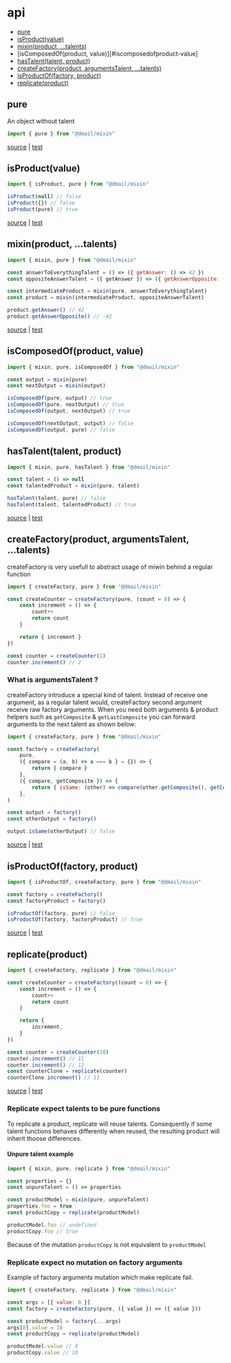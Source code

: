 # api

* [pure](#pure)
* [isProduct(value)](#isproductvalue)
* [mixin(product, ...talents)](#mixinproduct-talents)
* [isComposedOf(product, value)][#iscomposedofproduct-value]
* [hasTalent(talent, product)](#hastalenttalent-product)
* [createFactory(product, argumentsTalent, ...talents)](#createfactoryproduct-argumentstalent-talents)
* [isProductOf(factory, product)](#isproductoffactory-product)
* [replicate(product)](#replicateproduct)

## pure

An object without talent

```javascript
import { pure } from "@dmail/mixin"
```

[source](../src/mixin.js) | [test](../src/mixin.test.js)

## isProduct(value)

```javascript
import { isProduct, pure } from "@dmail/mixin"

isProduct(null) // false
isProduct({}) // false
isProduct(pure) // true
```

[source](../src/mixin.js) | [test](../src/mixin.test.js)

## mixin(product, ...talents)

```javascript
import { mixin, pure } from "@dmail/mixin"

const answerToEverythingTalent = () => ({ getAnswer: () => 42 })
const oppositeAnswerTalent = ({ getAnswer }) => ({ getAnswerOpposite: () => getAnswer() * -1 })

const intermediateProduct = mixin(pure, answerToEverythingTalent)
const product = mixin(intermediateProduct, oppositeAnswerTalent)

product.getAnswer() // 42
product.getAnswerOpposite() // -42
```

[source](../src/mixin.js) | [test](../src/mixin.test.js)

## isComposedOf(product, value)

```javascript
import { mixin, pure, isComposedOf } from "@dmail/mixin"

const output = mixin(pure)
const nextOutput = mixin(output)

isComposedOf(pure, output) // true
isComposedOf(pure, nextOutput) // true
isComposedOf(output, nextOutput) // true

isComposedOf(nextOutput, output) // false
isComposedOf(output, pure) // false
```

## hasTalent(talent, product)

```javascript
import { mixin, pure, hasTalent } from "@dmail/mixin"

const talent = () => null
const talentedProduct = mixin(pure, talent)

hasTalent(talent, pure) // false
hasTalent(talent, talentedProduct) // true
```

[source](../src/mixin.js) | [test](../src/mixin.test.js)

## createFactory(product, argumentsTalent, ...talents)

createFactory is very usefull to abstract usage of miwin behind a regular function

```javascript
import { createFactory, pure } from "@dmail/mixin"

const createCounter = createFactory(pure, (count = 0) => {
	const increment = () => {
		count++
		return count
	}

	return { increment }
})

const counter = createCounter(1)
counter.increment() // 2
```

### What is argumentsTalent ?

createFactory introduce a special kind of talent.
Instead of receive one argument, as a regular talent would, createFactory second argument receive raw factory arguments.
When you need both arguments & product helpers such as `getComposite` & `getLastComposite` you can forward
arguments to the next talent as shown below:

```javascript
import { createFactory, pure } from "@dmail/mixin"

const factory = createFactory(
	pure,
	({ compare = (a, b) => a === b } = {}) => {
		return { compare }
	},
	({ compare, getComposite }) => {
		return { isSame: (other) => compare(other.getComposite(), getComposite()) }
	},
)

const output = factory()
const otherOutput = factory()

output.isSame(otherOutput) // false
```

[source](../src/factory.js) | [test](../src/factory.test.js)

## isProductOf(factory, product)

```javascript
import { isProductOf, createFactory, pure } from "@dmail/mixin"

const factory = createFactory()
const factoryProduct = factory()

isProductOf(factory, pure) // false
isProductOf(factory, factoryProduct) // true
```

[source](../src/factory.js) | [test](../src/factory.test.js)

## replicate(product)

```javascript
import { createFactory, replicate } from "@dmail/mixin"

const createCounter = createFactory((count = 0) => {
	const increment = () => {
		count++
		return count
	}

	return {
		increment,
	}
})

const counter = createCounter(10)
counter.increment() // 11
counter.increment() // 12
const counterClone = replicate(counter)
counterClone.increment() // 11
```

[source](../src/mixin.js) | [test](../src/mixin.test.js)

### Replicate expect talents to be pure functions

To replicate a product, replicate will reuse talents.
Consequently if some talent functions behaves differently when reused, the resulting product will inherit thoose differences.

#### Unpure talent example

```javascript
import { mixin, pure, replicate } from "@dmail/mixin"

const properties = {}
const unpureTalent = () => properties

const productModel = mixin(pure, unpureTalent)
properties.foo = true
const productCopy = replicate(productModel)

productModel.foo // undefined
productCopy.foo // true
```

Because of the mutation `productCopy` is not equivalent to `productModel`

### Replicate expect no mutation on factory arguments

Example of factory arguments mutation which make replicate fail.

```javascript
import { createFactory, replicate } from "@dmail/mixin"

const args = [{ value: 0 }]
const factory = createFactory(pure, ({ value }) => ({ value }))

const productModel = factory(...args)
args[0].value = 10
const productCopy = replicate(productModel)

productModel.value // 0
productCopy.value // 10
```
